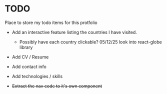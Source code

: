 # TODO

Place to store my todo items for this protfolio

- Add an interactive feature listing the countries I have visited.
  - Possibly have each country clickable? 05/12/25 look into react-globe library
- Add CV / Resume
- Add contact info
- Add technologies / skills

- ~~Extract the nav code to it's own component~~

